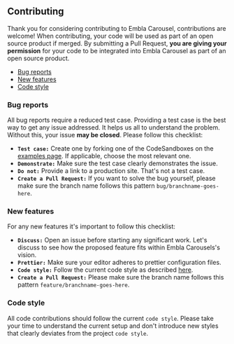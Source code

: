 ## Contributing

Thank you for considering contributing to Embla Carousel, contributions are welcome! When contributing, your code will be used as part of an open source product if merged. By submitting a Pull Request, **you are giving your permission** for your code to be integrated into Embla Carousel as part of an open source product.

- [Bug reports](#bug-reports)
- [New features](#new-features)
- [Code style](#code-style)

### Bug reports

All bug reports require a reduced test case. Providing a test case is the best way to get any issue addressed. It helps us all to understand the problem. Without this, your issue **may be closed**. Please follow this checklist:

- **`Test case:`** Create one by forking one of the CodeSandboxes on the [examples page](https://www.embla-carousel.com/examples/). If applicable, choose the most relevant one.
- **`Demonstrate:`** Make sure the test case clearly demonstrates the issue.
- **`Do not:`** Provide a link to a production site. That's not a test case.
- **`Create a Pull Request:`** If you want to solve the bug yourself, please make sure the branch name follows this pattern `bug/branchname-goes-here`.

### New features

For any new features it's important to follow this checklist:

- **`Discuss:`** Open an issue before starting any significant work. Let's discuss to see how the proposed feature fits within Embla Carousels's vision.
- **`Prettier:`** Make sure your editor adheres to prettier configuration files.
- **`Code style:`** Follow the current code style as described [here](#code-style).
- **`Create a Pull Request:`** Please make sure the branch name follows this pattern `feature/branchname-goes-here`.

### Code style

All code contributions should follow the current `code style`. Please take your time to understand the current setup and don't introduce new styles that clearly deviates from the project `code style`.
